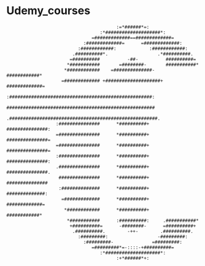 # Udemy_courses

                                            :=*######*=:                                            
                                      :*####################*:                                      
                                   =#############==#############=                                   
                                :#############=      =#############:                                
                              :############:            :############:                              
                            .##########*.                  .*##########.                            
                           =##########          -##-          ##########=                           
                          *###########       =########-       ###########*                          
                         *############    =##############-    ############*                         
                        =############# +####################+ #############=                        
                       :####################################################:                       
                       ######################################################                       
                      .######################################################.                      
                      :###############      *##########+      ###############:                      
                      =###############      *##########+      ###############=                      
                      =###############      *##########+      ###############=                      
                      :###############      *##########+      ###############:                      
                      .###############      *##########+      ###############.                      
                       ###############      *##########+      ###############                       
                       :##############      *##########+      ##############:                       
                        =#############      *##########+      #############=                        
                         *############      *##########+      ############*                         
                          *###########      :##########:     .###########*                          
                           +##########=      -########-      =##########+                           
                            .##########.        -++-        .##########.                            
                              :#########:                  -#########:                              
                                :#########-              =#########:                                
                                   =#########*=-::::-+##########=                                   
                                      :*####################*:                                      
                                            :+*######*+:                                            
